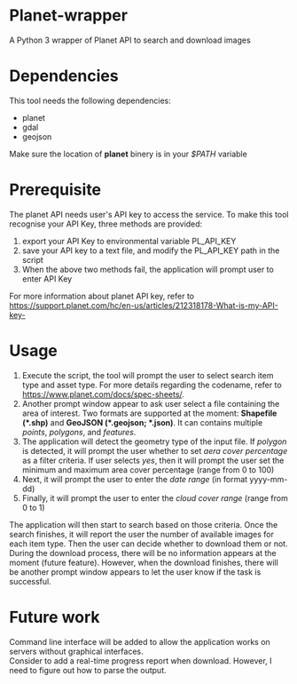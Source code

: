 # Planet-wrapper
A Python 3 wrapper of Planet API to search and download images
# Dependencies  
This tool needs the following dependencies:  
- planet  
- gdal  
- geojson  
  
Make sure the location of **planet** binery is in your _$PATH_ variable  
# Prerequisite  
The planet API needs user's API key to access the service. To make this tool recognise your API Key, three methods are provided:  
1. export your API Key to environmental variable PL_API_KEY  
2. save your API key to a text file, and modify the PL_API_KEY path in the script  
3. When the above two methods fail, the application will prompt user to enter API Key  
  
For more information about planet API key, refer to https://support.planet.com/hc/en-us/articles/212318178-What-is-my-API-key-  
# Usage  
1. Execute the script, the tool will prompt the user to select search item type and asset type. For more details regarding the codename, refer to https://www.planet.com/docs/spec-sheets/.  
2. Another prompt window appear to ask user select a file containing the area of interest. Two formats are supported at the moment: **Shapefile (\*.shp)** and **GeoJSON (\*.geojson; \*.json)**. It can contains multiple _points_, _polygons_, and _features_.  
3. The application will detect the geometry type of the input file. If _polygon_ is detected, it will prompt the user whether to set _aera cover percentage_ as a filter criteria. If user selects _yes_, then it will prompt the user set the minimum and maximum area cover percentage (range from 0 to 100)  
4. Next, it will prompt the user to enter the _date range_ (in format yyyy-mm-dd)  
5. Finally, it will prompt the user to enter the _cloud cover range_ (range from 0 to 1)  
  
The application will then start to search based on those criteria. Once the search finishes, it will report the user the number of available images for each item type. Then the user can decide whether to download them or not. During the download process, there will be no information appears at the moment (future feature). However, when the download finishes, there will be another prompt window appears to let the user know if the task is successful.  
# Future work  
Command line interface will be added to allow the application works on servers without graphical interfaces.  
Consider to add a real-time progress report when download. However, I need to figure out how to parse the output.
